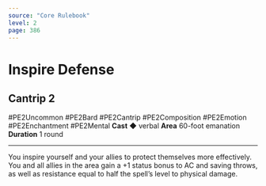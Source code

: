 ```yaml
---
source: "Core Rulebook"
level: 2
page: 386
---
```


# Inspire Defense
## Cantrip 2
#PE2Uncommon #PE2Bard #PE2Cantrip #PE2Composition #PE2Emotion #PE2Enchantment #PE2Mental 
**Cast** ◆ verbal
**Area** 60-foot emanation
**Duration** 1 round

-----
You inspire yourself and your allies to protect themselves more effectively. You and all allies in the area gain a +1 status bonus to AC and saving throws, as well as resistance equal to half the spell’s level to physical damage.
